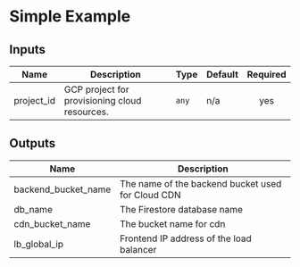 # Simple Example

<!-- BEGINNING OF PRE-COMMIT-TERRAFORM DOCS HOOK -->
## Inputs

| Name | Description | Type | Default | Required |
|------|-------------|------|---------|:--------:|
| project\_id | GCP project for provisioning cloud resources. | `any` | n/a | yes |

## Outputs

| Name | Description |
|------|-------------|
| backend\_bucket\_name | The name of the backend bucket used for Cloud CDN |
| db\_name | The Firestore database name |
| cdn\_bucket\_name | The bucket name for cdn |
| lb\_global\_ip | Frontend IP address of the load balancer |

<!-- END OF PRE-COMMIT-TERRAFORM DOCS HOOK -->
